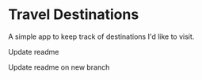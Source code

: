 # Travel Destinations

A simple app to keep track of destinations I'd like to visit.

Update readme

Update readme on new branch
